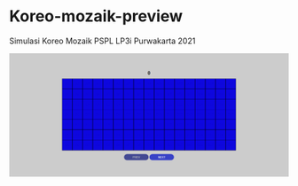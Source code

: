 # Koreo-mozaik-preview
Simulasi Koreo Mozaik PSPL LP3i Purwakarta 2021

<img src="https://raw.githubusercontent.com/mametNg/Koreo-mozaik-preview/main/img/Screenshot%202022-10-19%20003713.png">
